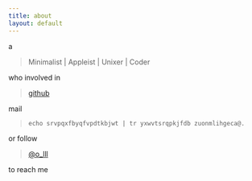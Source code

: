 ```yaml
---
title: about
layout: default
---
```


a

> Minimalist | Appleist | Unixer | Coder

who involved in 

> [github](https://github.com/waynezhang)

mail 

> `echo srvpqxfbyqfvpdtkbjwt | tr yxwvtsrqpkjfdb zuonmlihgeca@.`

or follow 

> [@o_lll](https://twitter.com/#!/o_lll)

to reach me
